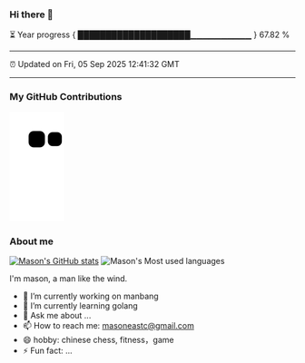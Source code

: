 ### Hi there 👋

⏳ Year progress { ████████████████████▁▁▁▁▁▁▁▁▁▁ } 67.82 %

---

⏰ Updated on Fri, 05 Sep 2025 12:41:32 GMT

---
### My GitHub Contributions    

![](https://raw.githubusercontent.com/MasonEast/MasonEast/main/assets/github-contribution-grid-snake.svg)          

### About me      

[![Mason's GitHub stats](https://github-readme-stats.vercel.app/api?username=MasonEast&show_icons=true&theme=radical)](https://github.com/anuraghazra/github-readme-stats)
![Mason's Most used languages](https://github-readme-stats.vercel.app/api/top-langs/?username=MasonEast&layout=compact&hide_border=true&langs_count=10)

I'm mason, a man like the wind.

- 🔭 I’m currently working on manbang
- 🌱 I’m currently learning golang
- 💬 Ask me about ...
- 📫 How to reach me: masoneastc@gmail.com
- 😄 hobby: chinese chess, fitness，game
- ⚡ Fun fact: ...

